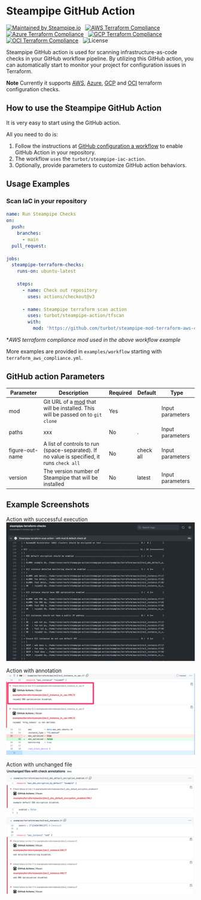 # Steampipe GitHub Action

[![Maintained by Steampipe.io](https://img.shields.io/badge/maintained%20by-steampipe.io-c33)](https://steampipe.io/?utm_source=github&utm_medium=organic_oss&utm_campaign=polygoat) &nbsp;
[![AWS Terraform Compliance](https://img.shields.io/badge/terraform-AWS_Compliance-orange)](https://hub.steampipe.io/mods/turbot/terraform_aws_compliance) &nbsp;
[![Azure Terraform Compliance](https://img.shields.io/badge/terraform-Azure_Compliance-blue)](https://hub.steampipe.io/mods/turbot/terraform_azure_compliance) &nbsp;
[![GCP Terraform Compliance](https://img.shields.io/badge/terraform-GCP_Compliance-blue)](https://hub.steampipe.io/mods/turbot/terraform_gcp_compliance) &nbsp;
[![OCI Terraform Compliance](https://img.shields.io/badge/terraform-OCI_Compliance-red)](https://hub.steampipe.io/mods/turbot/terraform_oci_compliance) &nbsp;
![License](https://img.shields.io/badge/license-Apache-blue)  &nbsp;

Steampipe GitHub action is used for scanning infrastructure-as-code checks in your GitHub workflow pipeline. By utilizing this GitHub action, you can automatically start to monitor your project for configuration issues in Terraform.

**Note** Currently it supports [AWS](https://hub.steampipe.io/mods/turbot/terraform_aws_compliance), [Azure](https://hub.steampipe.io/mods/turbot/terraform_azure_compliance), [GCP](https://hub.steampipe.io/mods/turbot/terraform_gcp_compliance) and [OCI](https://hub.steampipe.io/mods/turbot/terraform_oci_compliance) terraform configuration checks.

## How to use the Steampipe GitHub Action

It is very easy to start using the GitHub action.

All you need to do is:

1. Follow the instructions at [GitHub configuration a workflow](https://help.github.com/en/actions/configuring-and-managing-workflows/configuring-a-workflow) to enable GitHub Action in your repository.
2. The workflow `uses` the `turbot/steampipe-iac-action`.
3. Optionally, provide parameters to customize GitHub action behaviors.

## Usage Examples

### Scan IaC in your repository

```yaml
name: Run Steampipe Checks
on:
  push:
    branches:
      - main
  pull_request:

jobs:
  steampipe-terraform-checks:
    runs-on: ubuntu-latest

    steps:
      - name: Check out repository
        uses: actions/checkout@v3

      - name: Steampipe terraform scan action
        uses: turbot/steampipe-action/tfscan
        with:
          mod: 'https://github.com/turbot/steampipe-mod-terraform-aws-compliance.git'
```
**AWS terraform compliance mod used in the above workflow example*

More examples are provided in `examples/workflow` starting with `terraform_aws_compliance.yml`.

## GitHub action Parameters

| Parameter  | Description | Required | Default | Type |
| -----------| -------------------------------------------------------------------------------------------------------- | ------------- | ------------- | ------------- |
| mod | Git URL of a [mod](https://hub.steampipe.io/mods?q=terraform) that will be installed. This will be passed on to `git clone` | Yes | | Input parameters |
| paths | xxx | No | . | Input parameters |
| figure-out-name | A list of controls to run (space-separated). If no value is specified, it runs `check all` | No | check all | Input parameters |
| version | The version number of Steampipe that will be installed | No | latest | Input parameters |

## Example Screenshots

Action with successful execution
![](images/tfscan_successful_execution.png)

Action with annotation
![](images/tfscan_failure_with_annotation.png)

Action with unchanged file
![](images/tfscan_unchanged_file_annotation.png)
